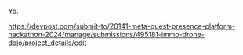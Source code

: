 Yo.

https://devpost.com/submit-to/20141-meta-quest-presence-platform-hackathon-2024/manage/submissions/495181-immo-drone-dojo/project_details/edit
